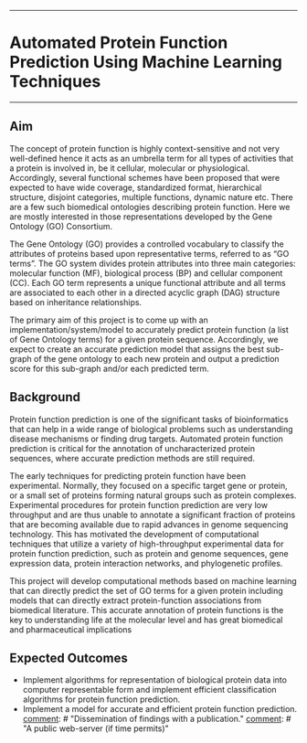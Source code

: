 ___
# Automated Protein Function Prediction Using Machine Learning Techniques
___

[comment]: # "## Please refer the instructions in below URL:"

[comment]: # "https://projects.ce.pdn.ac.lk/docs/how-to-add-a-project"

## Aim

The concept of protein function is highly context-sensitive and not very well-defined hence it acts as an umbrella term for all types of activities that a protein is involved in, be it cellular, molecular or physiological. Accordingly, several functional schemes have been proposed that were expected to have wide coverage, standardized format, hierarchical structure, disjoint categories, multiple functions, dynamic nature etc. There are a few such biomedical ontologies describing protein function. Here we are mostly interested in those representations developed by the Gene Ontology (GO) Consortium.

The Gene Ontology (GO) provides a controlled vocabulary to classify the attributes of proteins based upon representative terms, referred to as “GO terms”. The GO system divides protein attributes into three main categories: molecular function (MF), biological process (BP) and cellular component (CC). Each GO term represents a unique functional attribute and all terms are associated to each other in a directed acyclic graph (DAG) structure based on inheritance relationships.

The primary aim of this project is to come up with an implementation/system/model to accurately predict protein function (a list of Gene Ontology terms) for a given protein sequence. Accordingly, we expect to create an accurate prediction model that assigns the best sub-graph of the gene ontology to each new protein and output a prediction score for this sub-graph and/or each predicted term.

## Background

Protein function prediction is one of the significant tasks of bioinformatics that can help in a wide range of biological problems such as understanding disease mechanisms or finding drug targets. Automated protein function prediction is critical for the annotation of uncharacterized protein sequences, where accurate prediction methods are still required. 

The early techniques for predicting protein function have been experimental. Normally, they focused on a specific target gene or protein, or a small set of proteins forming natural groups such as protein complexes. Experimental procedures for protein function prediction are very low throughput and are thus unable to annotate a significant fraction of proteins that are becoming available due to rapid advances in genome sequencing technology. This has motivated the development of computational
techniques that utilize a variety of high-throughput experimental data for protein function prediction, such as protein and genome sequences, gene expression data, protein interaction networks, and phylogenetic profiles.

This project will develop computational methods based on machine learning that can directly predict the set of GO terms for a given protein including models that can directly extract protein-function associations from biomedical literature. This accurate annotation of protein functions is the key to understanding life at the molecular level and has great biomedical and pharmaceutical implications


## Expected Outcomes

* Implement algorithms for representation of biological protein data into computer representable form and implement efficient classification algorithms for protein function prediction.
* Implement a model for accurate and efficient protein function prediction.
[comment]: # "Dissemination of findings with a publication."
[comment]: # "A public web-server (if time permits)"


